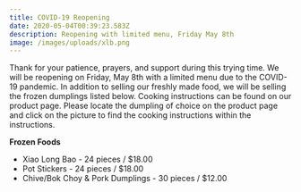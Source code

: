 ```yaml
---
title: COVID-19 Reopening
date: 2020-05-04T00:39:23.583Z
description: Reopening with limited menu, Friday May 8th
image: /images/uploads/xlb.png
---
```

Thank for your patience, prayers, and support during this trying time. We will be reopening on Friday, May 8th with a limited menu due to the COVID-19 pandemic. In addition to selling our freshly made food, we will be selling the frozen dumplings listed below. Cooking instructions can be found on our product page. Please locate the dumpling of choice on the product page and click on the picture to find the cooking instructions within the instructions. 

**Frozen Foods** 

* Xiao Long Bao - 24 pieces / $18.00
* Pot Stickers - 24 pieces / $18.00
* Chive/Bok Choy & Pork Dumplings - 30 pieces / $12.00